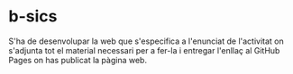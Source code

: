 # b-sics
S'ha de desenvolupar la web que s'especifica a l'enunciat de l'activitat on s'adjunta tot el material necessari per a fer-la i entregar l'enllaç al GitHub Pages on has publicat la pàgina web.
